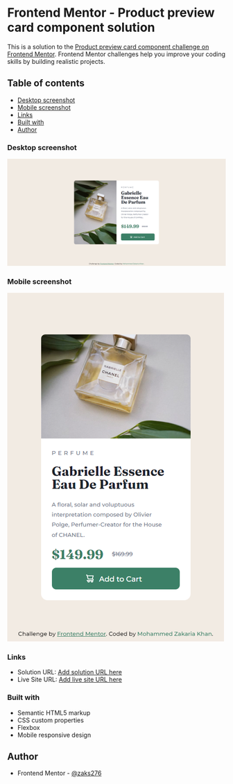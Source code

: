 # Frontend Mentor - Product preview card component solution

This is a solution to the [Product preview card component challenge on Frontend Mentor](https://www.frontendmentor.io/challenges/product-preview-card-component-GO7UmttRfa). Frontend Mentor challenges help you improve your coding skills by building realistic projects.

## Table of contents

-   [Desktop screenshot](#desktop-screenshot)
-   [Mobile screenshot](#mobile-screenshot)
-   [Links](#links)
-   [Built with](#built-with)
-   [Author](#author)

### Desktop screenshot

![Product preview card project desktop screenshot](./images/desktop-screenshot.png)

### Mobile screenshot

![Product preview card project mobile screenshot](./images/mobile-screenshot.png)

### Links

-   Solution URL: [Add solution URL here](https://your-solution-url.com)
-   Live Site URL: [Add live site URL here](https://your-live-site-url.com)

### Built with

-   Semantic HTML5 markup
-   CSS custom properties
-   Flexbox
-   Mobile responsive design

## Author

-   Frontend Mentor - [@zaks276](https://www.frontendmentor.io/profile/zaks276)
